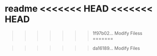 readme
<<<<<<< HEAD
<<<<<<< HEAD
=======
  
>>>>>>> 1f97b02... Modify Filess
=======
 
>>>>>>> da16189... Modify Files
